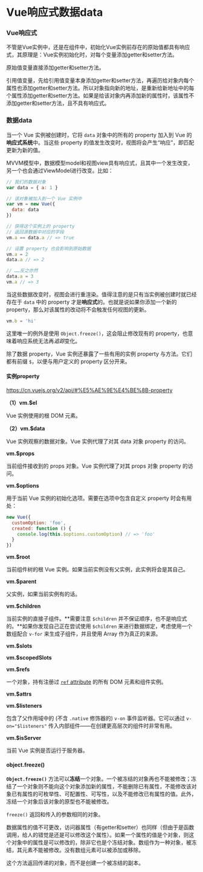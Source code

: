# Vue响应式数据data

### Vue响应式

不管是Vue实例中，还是在组件中，初始化Vue实例前存在的原始值都具有响应式，其原理是：Vue实例初始化时，对每个变量添加getter和setter方法。

原始值变量直接添加getter和setter方法。

引用值变量，先给引用值变量本身添加getter和setter方法，再遍历给对象内每个属性也添加getter和setter方法。所以对象指向新的地址，是重新给新地址中的每个属性添加getter和setter方法。如果是给该对象内再添加新的属性时，该属性不添加getter和setter方法，且不具有响应式。



### 数据data

当一个 Vue 实例被创建时，它将 `data` 对象中的所有的 property 加入到 Vue 的**响应式系统**中。当这些 property 的值发生改变时，视图将会产生“响应”，即匹配更新为新的值。

MVVM模型中，数据模型model和视图view具有响应式，且其中一个发生改变，另一个也会通过ViewModel进行改变。比如：

```js
// 我们的数据对象
var data = { a: 1 }

// 该对象被加入到一个 Vue 实例中
var vm = new Vue({
  data: data
})

// 获得这个实例上的 property
// 返回源数据中对应的字段
vm.a == data.a // => true

// 设置 property 也会影响到原始数据
vm.a = 2
data.a // => 2

// ……反之亦然
data.a = 3
vm.a // => 3
```

当这些数据改变时，视图会进行重渲染。值得注意的是只有当实例被创建时就已经存在于 `data` 中的 property 才是**响应式**的。也就是说如果你添加一个新的 property，那么对该属性的改动将不会触发任何视图的更新。

```js
vm.b = 'hi'
```

这里唯一的例外是使用 `Object.freeze()`，这会阻止修改现有的 property，也意味着响应系统无法再*追踪*变化。

除了数据 property，Vue 实例还暴露了一些有用的实例 property 与方法。它们都有前缀 `$`，以便与用户定义的 property 区分开来。

#### 实例property

https://cn.vuejs.org/v2/api/#%E5%AE%9E%E4%BE%8B-property

**（1）vm.$el**

Vue 实例使用的根 DOM 元素。

**（2）vm.$data**

Vue 实例观察的数据对象。Vue 实例代理了对其 data 对象 property 的访问。

**vm.$props**

当前组件接收到的 props 对象。Vue 实例代理了对其 props 对象 property 的访问。

**vm.$options**

用于当前 Vue 实例的初始化选项。需要在选项中包含自定义 property 时会有用处：

```js
new Vue({
  customOption: 'foo',
  created: function () {
    console.log(this.$options.customOption) // => 'foo'
  }
})
```

**vm.$root**

当前组件树的根 Vue 实例。如果当前实例没有父实例，此实例将会是其自己。

**vm.$parent**

父实例，如果当前实例有的话。

**vm.$children**

当前实例的直接子组件。**需要注意 `$children` 并不保证顺序，也不是响应式的。**如果你发现自己正在尝试使用 `$children` 来进行数据绑定，考虑使用一个数组配合 `v-for` 来生成子组件，并且使用 Array 作为真正的来源。

**vm.$slots**



**vm.$scopedSlots**



**vm.$refs**

一个对象，持有注册过 [`ref` attribute](https://cn.vuejs.org/v2/api/#ref) 的所有 DOM 元素和组件实例。

**vm.$attrs**



**vm.$listeners**

包含了父作用域中的 (不含 `.native` 修饰器的) `v-on` 事件监听器。它可以通过 `v-on="$listeners"` 传入内部组件——在创建更高层次的组件时非常有用。

**vm.$isServer**

当前 Vue 实例是否运行于服务器。

#### object.freeze()

**`Object.freeze()`** 方法可以**冻结**一个对象。一个被冻结的对象再也不能被修改；冻结了一个对象则不能向这个对象添加新的属性，不能删除已有属性，不能修改该对象已有属性的可枚举性、可配置性、可写性，以及不能修改已有属性的值。此外，冻结一个对象后该对象的原型也不能被修改。

`freeze()` 返回和传入的参数相同的对象。

数据属性的值不可更改，访问器属性（有getter和setter）也同样（但由于是函数调用，给人的错觉是还是可以修改这个属性）。如果一个属性的值是个对象，则这个对象中的属性是可以修改的，除非它也是个冻结对象。数组作为一种对象，被冻结，其元素不能被修改。没有数组元素可以被添加或移除。

这个方法返回传递的对象，而不是创建一个被冻结的副本。



